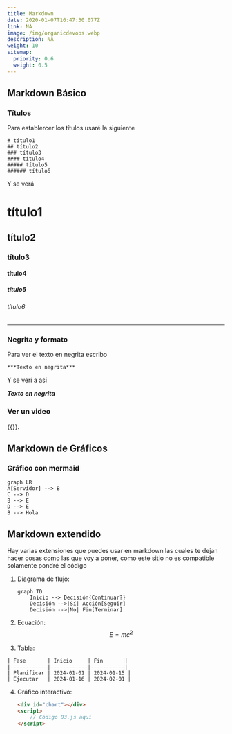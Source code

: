 ```yaml
---
title: Markdown
date: 2020-01-07T16:47:30.077Z
link: NA
image: /img/organicdevops.webp
description: NA
weight: 10
sitemap:
  priority: 0.6
  weight: 0.5
---
```

<!--

This page represents the landing page for "titulos" section. It is also shown under the homepage header for "titulos". It should be therefore relatively short and sweet.

\-->

## Markdown Básico
### Títulos

Para establercer los títulos usaré la siguiente

```
# título1
## título2
### título3
#### título4
##### título5
###### título6
```
Y se verá

# título1
## título2
### título3
#### título4
##### título5
###### título6

----
### Negrita y formato
Para ver el texto en negrita escribo
```
***Texto en negrita***
```
Y se verí a así

***Texto en negrita***
### Ver un video
{{<youtube H-fWXSAO76Y>}}.

## Markdown de Gráficos

### Gráfico con mermaid

```mermaid
graph LR
A[Servidor] --> B
C --> D
B --> E
D --> E
B --> Hola
```
    
## Markdown extendido

Hay varias extensiones que puedes usar en markdown las cuales te dejan hacer cosas como las que voy a poner, como este sitio no es compatible solamente pondré el código

1. Diagrama de flujo:
    ```mermaid
    graph TD
        Inicio --> Decisión{Continuar?}
        Decisión -->|Sí| Acción[Seguir]
        Decisión -->|No| Fin[Terminar]
    ```

2. Ecuación:
   $$
   E = mc^2
   $$

3. Tabla:
```
| Fase       | Inicio     | Fin       |
|------------|------------|-----------|
| Planificar | 2024-01-01 | 2024-01-15 |
| Ejecutar   | 2024-01-16 | 2024-02-01 |
 ```

4. Gráfico interactivo:
    ```html
    <div id="chart"></div>
    <script>
        // Código D3.js aquí
    </script>
    ```




